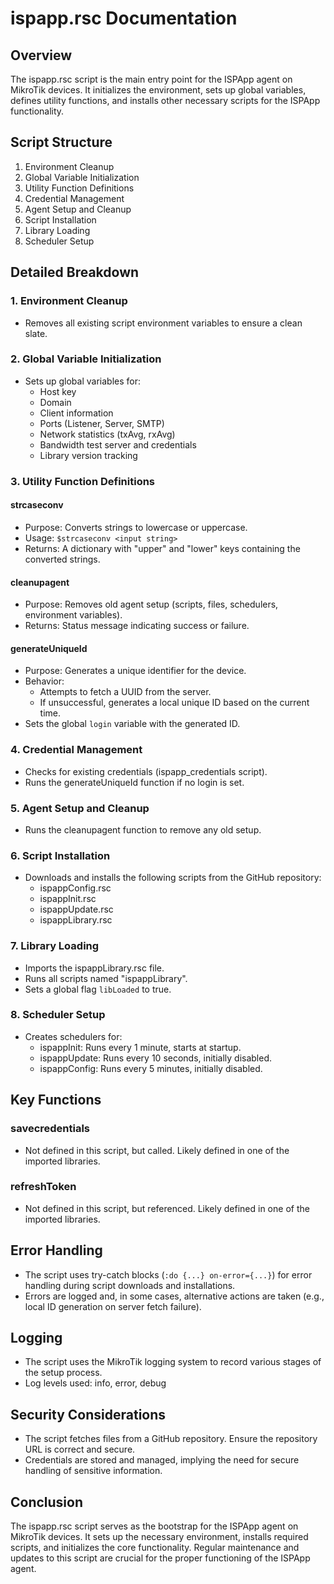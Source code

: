 # ispapp.rsc Documentation

## Overview
The ispapp.rsc script is the main entry point for the ISPApp agent on MikroTik devices. It initializes the environment, sets up global variables, defines utility functions, and installs other necessary scripts for the ISPApp functionality.

## Script Structure

1. Environment Cleanup
2. Global Variable Initialization
3. Utility Function Definitions
4. Credential Management
5. Agent Setup and Cleanup
6. Script Installation
7. Library Loading
8. Scheduler Setup

## Detailed Breakdown

### 1. Environment Cleanup
- Removes all existing script environment variables to ensure a clean slate.

### 2. Global Variable Initialization
- Sets up global variables for:
  - Host key
  - Domain
  - Client information
  - Ports (Listener, Server, SMTP)
  - Network statistics (txAvg, rxAvg)
  - Bandwidth test server and credentials
  - Library version tracking

### 3. Utility Function Definitions

#### strcaseconv
- Purpose: Converts strings to lowercase or uppercase.
- Usage: `$strcaseconv <input string>`
- Returns: A dictionary with "upper" and "lower" keys containing the converted strings.

#### cleanupagent
- Purpose: Removes old agent setup (scripts, files, schedulers, environment variables).
- Returns: Status message indicating success or failure.

#### generateUniqueId
- Purpose: Generates a unique identifier for the device.
- Behavior: 
  - Attempts to fetch a UUID from the server.
  - If unsuccessful, generates a local unique ID based on the current time.
- Sets the global `login` variable with the generated ID.

### 4. Credential Management
- Checks for existing credentials (ispapp_credentials script).
- Runs the generateUniqueId function if no login is set.

### 5. Agent Setup and Cleanup
- Runs the cleanupagent function to remove any old setup.

### 6. Script Installation
- Downloads and installs the following scripts from the GitHub repository:
  - ispappConfig.rsc
  - ispappInit.rsc
  - ispappUpdate.rsc
  - ispappLibrary.rsc

### 7. Library Loading
- Imports the ispappLibrary.rsc file.
- Runs all scripts named "ispappLibrary".
- Sets a global flag `libLoaded` to true.

### 8. Scheduler Setup
- Creates schedulers for:
  - ispappInit: Runs every 1 minute, starts at startup.
  - ispappUpdate: Runs every 10 seconds, initially disabled.
  - ispappConfig: Runs every 5 minutes, initially disabled.

## Key Functions

### savecredentials
- Not defined in this script, but called. Likely defined in one of the imported libraries.

### refreshToken
- Not defined in this script, but referenced. Likely defined in one of the imported libraries.

## Error Handling
- The script uses try-catch blocks (`:do {...} on-error={...}`) for error handling during script downloads and installations.
- Errors are logged and, in some cases, alternative actions are taken (e.g., local ID generation on server fetch failure).

## Logging
- The script uses the MikroTik logging system to record various stages of the setup process.
- Log levels used: info, error, debug

## Security Considerations
- The script fetches files from a GitHub repository. Ensure the repository URL is correct and secure.
- Credentials are stored and managed, implying the need for secure handling of sensitive information.

## Conclusion
The ispapp.rsc script serves as the bootstrap for the ISPApp agent on MikroTik devices. It sets up the necessary environment, installs required scripts, and initializes the core functionality. Regular maintenance and updates to this script are crucial for the proper functioning of the ISPApp agent.